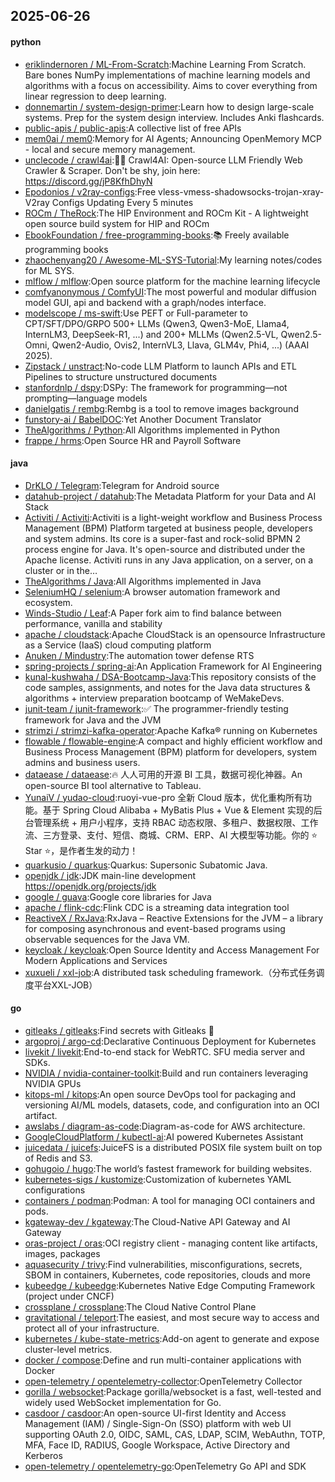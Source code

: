## 2025-06-26

#### python
* [eriklindernoren / ML-From-Scratch](https://github.com/eriklindernoren/ML-From-Scratch):Machine Learning From Scratch. Bare bones NumPy implementations of machine learning models and algorithms with a focus on accessibility. Aims to cover everything from linear regression to deep learning.
* [donnemartin / system-design-primer](https://github.com/donnemartin/system-design-primer):Learn how to design large-scale systems. Prep for the system design interview. Includes Anki flashcards.
* [public-apis / public-apis](https://github.com/public-apis/public-apis):A collective list of free APIs
* [mem0ai / mem0](https://github.com/mem0ai/mem0):Memory for AI Agents; Announcing OpenMemory MCP - local and secure memory management.
* [unclecode / crawl4ai](https://github.com/unclecode/crawl4ai):🚀🤖 Crawl4AI: Open-source LLM Friendly Web Crawler & Scraper. Don't be shy, join here: https://discord.gg/jP8KfhDhyN
* [Epodonios / v2ray-configs](https://github.com/Epodonios/v2ray-configs):Free vless-vmess-shadowsocks-trojan-xray-V2ray Configs Updating Every 5 minutes
* [ROCm / TheRock](https://github.com/ROCm/TheRock):The HIP Environment and ROCm Kit - A lightweight open source build system for HIP and ROCm
* [EbookFoundation / free-programming-books](https://github.com/EbookFoundation/free-programming-books):📚 Freely available programming books
* [zhaochenyang20 / Awesome-ML-SYS-Tutorial](https://github.com/zhaochenyang20/Awesome-ML-SYS-Tutorial):My learning notes/codes for ML SYS.
* [mlflow / mlflow](https://github.com/mlflow/mlflow):Open source platform for the machine learning lifecycle
* [comfyanonymous / ComfyUI](https://github.com/comfyanonymous/ComfyUI):The most powerful and modular diffusion model GUI, api and backend with a graph/nodes interface.
* [modelscope / ms-swift](https://github.com/modelscope/ms-swift):Use PEFT or Full-parameter to CPT/SFT/DPO/GRPO 500+ LLMs (Qwen3, Qwen3-MoE, Llama4, InternLM3, DeepSeek-R1, ...) and 200+ MLLMs (Qwen2.5-VL, Qwen2.5-Omni, Qwen2-Audio, Ovis2, InternVL3, Llava, GLM4v, Phi4, ...) (AAAI 2025).
* [Zipstack / unstract](https://github.com/Zipstack/unstract):No-code LLM Platform to launch APIs and ETL Pipelines to structure unstructured documents
* [stanfordnlp / dspy](https://github.com/stanfordnlp/dspy):DSPy: The framework for programming—not prompting—language models
* [danielgatis / rembg](https://github.com/danielgatis/rembg):Rembg is a tool to remove images background
* [funstory-ai / BabelDOC](https://github.com/funstory-ai/BabelDOC):Yet Another Document Translator
* [TheAlgorithms / Python](https://github.com/TheAlgorithms/Python):All Algorithms implemented in Python
* [frappe / hrms](https://github.com/frappe/hrms):Open Source HR and Payroll Software

#### java
* [DrKLO / Telegram](https://github.com/DrKLO/Telegram):Telegram for Android source
* [datahub-project / datahub](https://github.com/datahub-project/datahub):The Metadata Platform for your Data and AI Stack
* [Activiti / Activiti](https://github.com/Activiti/Activiti):Activiti is a light-weight workflow and Business Process Management (BPM) Platform targeted at business people, developers and system admins. Its core is a super-fast and rock-solid BPMN 2 process engine for Java. It's open-source and distributed under the Apache license. Activiti runs in any Java application, on a server, on a cluster or in the…
* [TheAlgorithms / Java](https://github.com/TheAlgorithms/Java):All Algorithms implemented in Java
* [SeleniumHQ / selenium](https://github.com/SeleniumHQ/selenium):A browser automation framework and ecosystem.
* [Winds-Studio / Leaf](https://github.com/Winds-Studio/Leaf):A Paper fork aim to find balance between performance, vanilla and stability
* [apache / cloudstack](https://github.com/apache/cloudstack):Apache CloudStack is an opensource Infrastructure as a Service (IaaS) cloud computing platform
* [Anuken / Mindustry](https://github.com/Anuken/Mindustry):The automation tower defense RTS
* [spring-projects / spring-ai](https://github.com/spring-projects/spring-ai):An Application Framework for AI Engineering
* [kunal-kushwaha / DSA-Bootcamp-Java](https://github.com/kunal-kushwaha/DSA-Bootcamp-Java):This repository consists of the code samples, assignments, and notes for the Java data structures & algorithms + interview preparation bootcamp of WeMakeDevs.
* [junit-team / junit-framework](https://github.com/junit-team/junit-framework):✅ The programmer-friendly testing framework for Java and the JVM
* [strimzi / strimzi-kafka-operator](https://github.com/strimzi/strimzi-kafka-operator):Apache Kafka® running on Kubernetes
* [flowable / flowable-engine](https://github.com/flowable/flowable-engine):A compact and highly efficient workflow and Business Process Management (BPM) platform for developers, system admins and business users.
* [dataease / dataease](https://github.com/dataease/dataease):🔥 人人可用的开源 BI 工具，数据可视化神器。An open-source BI tool alternative to Tableau.
* [YunaiV / yudao-cloud](https://github.com/YunaiV/yudao-cloud):ruoyi-vue-pro 全新 Cloud 版本，优化重构所有功能。基于 Spring Cloud Alibaba + MyBatis Plus + Vue & Element 实现的后台管理系统 + 用户小程序，支持 RBAC 动态权限、多租户、数据权限、工作流、三方登录、支付、短信、商城、CRM、ERP、AI 大模型等功能。你的 ⭐️ Star ⭐️，是作者生发的动力！
* [quarkusio / quarkus](https://github.com/quarkusio/quarkus):Quarkus: Supersonic Subatomic Java.
* [openjdk / jdk](https://github.com/openjdk/jdk):JDK main-line development https://openjdk.org/projects/jdk
* [google / guava](https://github.com/google/guava):Google core libraries for Java
* [apache / flink-cdc](https://github.com/apache/flink-cdc):Flink CDC is a streaming data integration tool
* [ReactiveX / RxJava](https://github.com/ReactiveX/RxJava):RxJava – Reactive Extensions for the JVM – a library for composing asynchronous and event-based programs using observable sequences for the Java VM.
* [keycloak / keycloak](https://github.com/keycloak/keycloak):Open Source Identity and Access Management For Modern Applications and Services
* [xuxueli / xxl-job](https://github.com/xuxueli/xxl-job):A distributed task scheduling framework.（分布式任务调度平台XXL-JOB）

#### go
* [gitleaks / gitleaks](https://github.com/gitleaks/gitleaks):Find secrets with Gitleaks 🔑
* [argoproj / argo-cd](https://github.com/argoproj/argo-cd):Declarative Continuous Deployment for Kubernetes
* [livekit / livekit](https://github.com/livekit/livekit):End-to-end stack for WebRTC. SFU media server and SDKs.
* [NVIDIA / nvidia-container-toolkit](https://github.com/NVIDIA/nvidia-container-toolkit):Build and run containers leveraging NVIDIA GPUs
* [kitops-ml / kitops](https://github.com/kitops-ml/kitops):An open source DevOps tool for packaging and versioning AI/ML models, datasets, code, and configuration into an OCI artifact.
* [awslabs / diagram-as-code](https://github.com/awslabs/diagram-as-code):Diagram-as-code for AWS architecture.
* [GoogleCloudPlatform / kubectl-ai](https://github.com/GoogleCloudPlatform/kubectl-ai):AI powered Kubernetes Assistant
* [juicedata / juicefs](https://github.com/juicedata/juicefs):JuiceFS is a distributed POSIX file system built on top of Redis and S3.
* [gohugoio / hugo](https://github.com/gohugoio/hugo):The world’s fastest framework for building websites.
* [kubernetes-sigs / kustomize](https://github.com/kubernetes-sigs/kustomize):Customization of kubernetes YAML configurations
* [containers / podman](https://github.com/containers/podman):Podman: A tool for managing OCI containers and pods.
* [kgateway-dev / kgateway](https://github.com/kgateway-dev/kgateway):The Cloud-Native API Gateway and AI Gateway
* [oras-project / oras](https://github.com/oras-project/oras):OCI registry client - managing content like artifacts, images, packages
* [aquasecurity / trivy](https://github.com/aquasecurity/trivy):Find vulnerabilities, misconfigurations, secrets, SBOM in containers, Kubernetes, code repositories, clouds and more
* [kubeedge / kubeedge](https://github.com/kubeedge/kubeedge):Kubernetes Native Edge Computing Framework (project under CNCF)
* [crossplane / crossplane](https://github.com/crossplane/crossplane):The Cloud Native Control Plane
* [gravitational / teleport](https://github.com/gravitational/teleport):The easiest, and most secure way to access and protect all of your infrastructure.
* [kubernetes / kube-state-metrics](https://github.com/kubernetes/kube-state-metrics):Add-on agent to generate and expose cluster-level metrics.
* [docker / compose](https://github.com/docker/compose):Define and run multi-container applications with Docker
* [open-telemetry / opentelemetry-collector](https://github.com/open-telemetry/opentelemetry-collector):OpenTelemetry Collector
* [gorilla / websocket](https://github.com/gorilla/websocket):Package gorilla/websocket is a fast, well-tested and widely used WebSocket implementation for Go.
* [casdoor / casdoor](https://github.com/casdoor/casdoor):An open-source UI-first Identity and Access Management (IAM) / Single-Sign-On (SSO) platform with web UI supporting OAuth 2.0, OIDC, SAML, CAS, LDAP, SCIM, WebAuthn, TOTP, MFA, Face ID, RADIUS, Google Workspace, Active Directory and Kerberos
* [open-telemetry / opentelemetry-go](https://github.com/open-telemetry/opentelemetry-go):OpenTelemetry Go API and SDK
